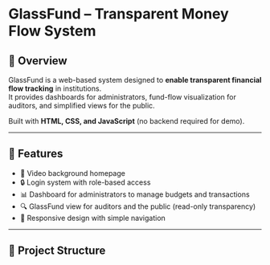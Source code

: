 # GlassFund – Transparent Money Flow System

## 📌 Overview
GlassFund is a web-based system designed to **enable transparent financial flow tracking** in institutions.  
It provides dashboards for administrators, fund-flow visualization for auditors, and simplified views for the public.  

Built with **HTML, CSS, and JavaScript** (no backend required for demo).

---

## 🚀 Features
- 🎥 Video background homepage  
- 🔒 Login system with role-based access  
- 📊 Dashboard for administrators to manage budgets and transactions  
- 🔍 GlassFund view for auditors and the public (read-only transparency)  
- 📱 Responsive design with simple navigation  

---

## 📂 Project Structure

